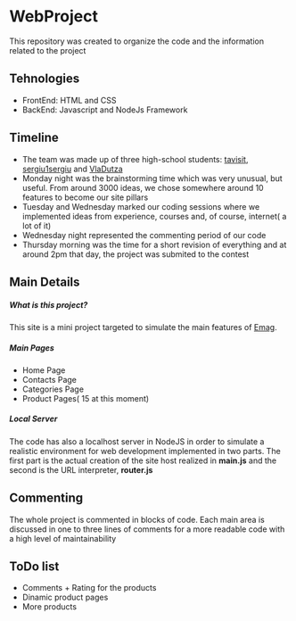 # WebProject
This repository was created to organize the code and the information related to the project

## Tehnologies
* FrontEnd: HTML and CSS
* BackEnd: Javascript and NodeJs Framework

## Timeline
* The team was made up of three high-school students: [tavisit](https://github.com/tavisit), [sergiu1sergiu](https://github.com/sergiu1sergiu) and [VlaDutza](https://github.com/VlaDutza)
* Monday night was the brainstorming time which was very unusual, but useful. From around 3000 ideas, we chose somewhere around 10 features to become our site pillars
* Tuesday and Wednesday marked our coding sessions where we implemented ideas from experience, courses and, of course, internet( a lot of it)
* Wednesday night represented the commenting period of our code
* Thursday morning was the time for a short revision of everything and at around 2pm that day, the project was submited to the contest

## Main Details
##### What is this project?
This site is a mini project targeted to simulate the main features of [Emag](www.emag.ro). 

##### Main Pages
* Home Page
* Contacts Page
* Categories Page
* Product Pages( 15 at this moment)

##### Local Server
The code has also a localhost server in NodeJS in order to simulate a realistic environment for web development implemented in two parts.
The first part is the actual creation of the site host realized in **main.js** and the second is the URL interpreter, **router.js**


## Commenting
The whole project is commented in blocks of code. Each main area is discussed in one to three lines of comments for a more readable code with a high level of maintainability

## ToDo list
* Comments + Rating for the products
* Dinamic product pages
* More products

